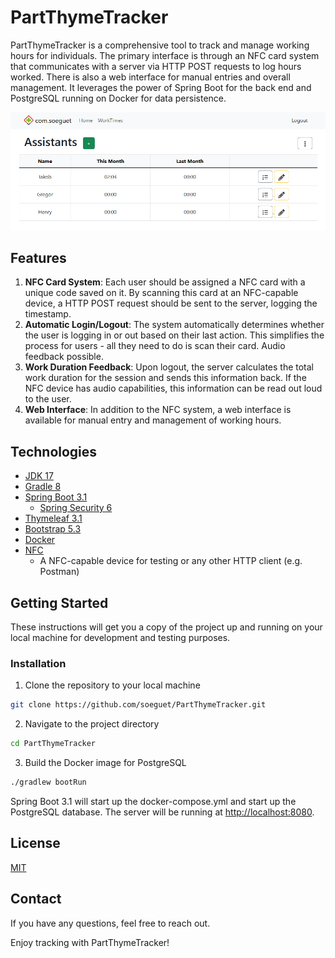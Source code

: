 # PartThymeTracker

PartThymeTracker is a comprehensive tool to track and manage working hours for individuals. The primary interface is through an NFC card system that communicates with a server via HTTP POST requests to log hours worked. There is also a web interface for manual entries and overall management. It leverages the power of Spring Boot for the back end and PostgreSQL running on Docker for data persistence.

![img.png](img.png)

## Features
1. **NFC Card System**: Each user should be assigned a NFC card with a unique code saved on it. By scanning this card at an NFC-capable device, a HTTP POST request should be sent to the server, logging the timestamp.
2. **Automatic Login/Logout**: The system automatically determines whether the user is logging in or out based on their last action. This simplifies the process for users - all they need to do is scan their card. Audio feedback possible.
3. **Work Duration Feedback**: Upon logout, the server calculates the total work duration for the session and sends this information back. If the NFC device has audio capabilities, this information can be read out loud to the user.
4. **Web Interface**: In addition to the NFC system, a web interface is available for manual entry and management of working hours.

## Technologies

- [JDK 17](https://www.oracle.com/)
- [Gradle 8](https://gradle.org/)
- [Spring Boot 3.1](https://spring.io/projects/spring-boot)
  - [Spring Security 6](https://spring.io/projects/spring-security)
- [Thymeleaf 3.1](https://www.thymeleaf.org/)
- [Bootstrap 5.3](https://getbootstrap.com/)
- [Docker](https://www.docker.com/)
- [NFC](https://de.wikipedia.org/wiki/Near_Field_Communication)
  - A NFC-capable device for testing or any other HTTP client (e.g. Postman)

## Getting Started

These instructions will get you a copy of the project up and running on your local machine for development and testing purposes.

### Installation

1. Clone the repository to your local machine
```bash
git clone https://github.com/soeguet/PartThymeTracker.git
```
2. Navigate to the project directory
```bash
cd PartThymeTracker
```
3. Build the Docker image for PostgreSQL
```bash
./gradlew bootRun
```

Spring Boot 3.1 will start up the docker-compose.yml and start up the PostgreSQL database. The server will be running at [http://localhost:8080](http://localhost:8080).

## License

[MIT](https://choosealicense.com/licenses/mit/)

## Contact

If you have any questions, feel free to reach out.

Enjoy tracking with PartThymeTracker!
